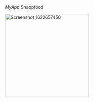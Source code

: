 *MyApp*
Snappfood

<img width="270" alt="Screenshot_1622657450" src="https://user-images.githubusercontent.com/79360286/120531534-faf8a300-c3f3-11eb-8e32-0e0e70714ddc.png">

